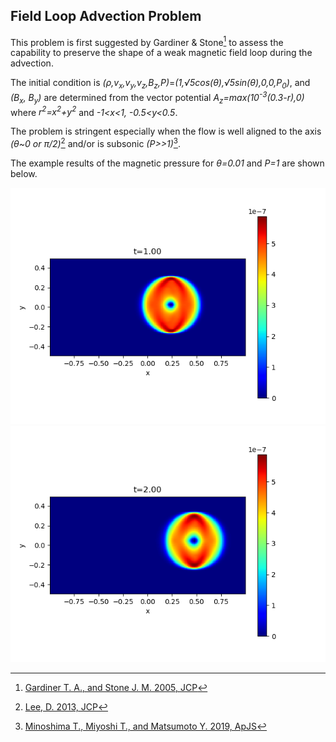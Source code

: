 ## Field Loop Advection Problem

This problem is first suggested by Gardiner & Stone[^1] to assess the capability to preserve the shape of a weak magnetic field loop during the advection.

The initial condition is *(&rho;,v<sub>x</sub>,v<sub>y</sub>,v<sub>z</sub>,B<sub>z</sub>,P)*=*(1,&radic;5cos(&theta;),&radic;5sin(&theta;),0,0,P<sub>0</sub>)*, and *(B<sub>x</sub>, B<sub>y</sub>)* are determined from the vector potential *A<sub>z</sub>=*max*(10<sup>-3</sup>(0.3-r),0)* where *r<sup>2</sup>=x<sup>2</sup>+y<sup>2</sup>* and *-1<x<1, -0.5<y<0.5*.

The problem is stringent especially when the flow is well aligned to the axis *(&theta;~0 or &pi;/2)*[^2] and/or is subsonic *(P>>1)*[^3].

The example results of the magnetic pressure for *&theta;=0.01* and *P=1* are shown below.

![Loop advection t=1](../imgs/loop/Figure_1.png) ![Loop advection t=1](../imgs/loop/Figure_2.png)

[^1]: [Gardiner T. A., and Stone J. M. 2005, JCP](https://www.sciencedirect.com/science/article/pii/S0021999104004784)
[^2]: [Lee, D. 2013, JCP](https://www.sciencedirect.com/science/article/pii/S0021999113001836?via%3Dihub)
[^3]: [Minoshima T., Miyoshi T., and Matsumoto Y. 2019, ApJS](https://iopscience.iop.org/article/10.3847/1538-4365/ab1a36/meta)
